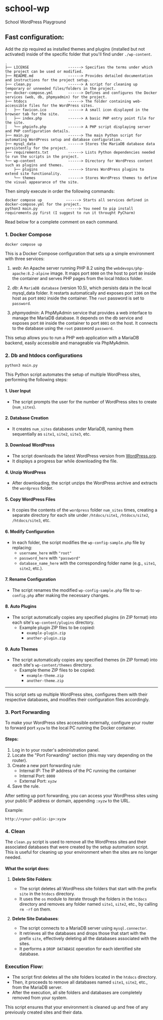 
# school-wp
School WordPress Playground

## Fast configuration:
Add the zip required as installed themes and plugins (installed but not activated) inside of the specific folder that you'll find under `./wp-content`.

```
.
├── LICENSE                  ------> Specifies the terms under which the project can be used or modified.
├── README.md                ------> Provides detailed documentation and instructions for the project setup.
├── clean.py                 ------> A script for cleaning up temporary or unneeded files/folders in the project.
├── docker-compose.yml       ------> Defines and configures the Docker services (web, db, phpmyadmin) for the project.
├── htdocs                   ------> The folder containing web-accessible files for the WordPress sites.
│   ├── favicon.ico          ------> A small icon displayed in the browser tab for the site.
│   ├── index.php            ------> A basic PHP entry point file for the site.
│   └── phpinfo.php          ------> A PHP script displaying server and PHP configuration details.
├── main.py                  ------> The main Python script for automating WordPress setup and database configuration.
├── mysql_data               ------> Stores the MariaDB database data persistently for the project.
├── requirements.txt         ------> Lists Python dependencies needed to run the scripts in the project.
└── wp-content               ------> Directory for WordPress content such as plugins and themes.
    ├── plugins              ------> Stores WordPress plugins to extend site functionality.
    └── themes               ------> Stores WordPress themes to define the visual appearance of the site.
```

Then simply execute in order the following commands:
```
docker compose up           ------> Starts all services defined in docker-compose.yml for the project.
python3 main.py             ------> You need to pip install requirements.py first (I suggest to run it throught PyCharm)
```


Read below for a complete comment on each command.

### 1. Docker Compose 
```
docker compose up
```

This is a Docker Compose configuration that sets up a simple environment with three services:
1) *web*: An Apache server running PHP 8.2 using the `webdevops/php-apache:8.2-alpine` image. It maps port `8000` on the host to port `80` inside the container and serves PHP pages from the local htdocs folder.

2) *db*: A `MariaDB database` (version 10.5), which persists data in the local mysql_data folder. It restarts automatically and exposes port `3306` on the host as port `8002` inside the container. The `root` password is set to `password`.

3) *phpmyadmin*: A PhpMyAdmin service that provides a web interface to manage the MariaDB database. It depends on the db service and exposes port `80` inside the container to port `8001` on the host. It connects to the database using the `root` password `password`.

This setup allows you to run a PHP web application with a MariaDB backend, easily accessible and manageable via PhpMyAdmin.

### 2. Db and htdocs configurations
```
python3 main.py
```
This Python script automates the setup of multiple WordPress sites, performing the following steps:

#### 1. User Input
   - The script prompts the user for the number of WordPress sites to create (`num_sites`).

#### 2. Database Creation
   - It creates `num_sites` databases under MariaDB, naming them sequentially as `site1`, `site2`, `site3`, etc.

#### 3. Download WordPress
   - The script downloads the latest WordPress version from [WordPress.org](https://wordpress.org/latest.zip).
   - It displays a progress bar while downloading the file.

#### 4. Unzip WordPress
   - After downloading, the script unzips the WordPress archive and extracts the `wordpress` folder.

#### 5. Copy WordPress Files
   - It copies the contents of the `wordpress` folder `num_sites` times, creating a separate directory for each site under `/htdocs/site1`, `/htdocs/site2`, `/htdocs/site3`, etc.

#### 6. Modify Configuration
   - In each folder, the script modifies the `wp-config-sample.php` file by replacing:
     - `username_here` with `"root"`
     - `password_here` with `"password"`
     - `database_name_here` with the corresponding folder name (e.g., `site1`, `site2`, etc.).

#### 7. Rename Configuration
   - The script renames the modified `wp-config-sample.php` file to `wp-config.php` after making the necessary changes.

#### 8. Auto Plugins
   - The script automatically copies any specified plugins (in ZIP format) into each site's `wp-content/plugins` directory.
     - Example plugin ZIP files to be copied:
       - `example-plugin.zip`
       - `another-plugin.zip`

#### 9. Auto Themes
   - The script automatically copies any specified themes (in ZIP format) into each site's `wp-content/themes` directory.
     - Example theme ZIP files to be copied:
       - `example-theme.zip`
       - `another-theme.zip`

---

This script sets up multiple WordPress sites, configures them with their respective databases, and modifies their configuration files accordingly.

### 3. Port Forwarding
To make your WordPress sites accessible externally, configure your router to forward port `xyzw` to the local PC running the Docker container. 

#### Steps:
1. Log in to your router's administration panel.
2. Locate the "Port Forwarding" section (this may vary depending on the router).
3. Create a new port forwarding rule:
    - Internal IP: The IP address of the PC running the container
    - Internal Port: `8000`
    - External Port: `xyzw`
4. Save the rule.

After setting up port forwarding, you can access your WordPress sites using your public IP address or domain, appending `:xyzw` to the URL.

Example:
```
http://<your-public-ip>:xyzw
```


### 4. Clean

The `clean.py` script is used to remove all the WordPress sites and their associated databases that were created by the setup automation script. This is useful for cleaning up your environment when the sites are no longer needed.

#### What the script does:

1. **Delete Site Folders**:
   - The script deletes all WordPress site folders that start with the prefix `site` in the `htdocs` directory.
   - It uses the `os` module to iterate through the folders in the `htdocs` directory and removes any folder named `site1`, `site2`, etc., by calling `rm -rf` on them.

2. **Delete Site Databases**:
   - The script connects to a MariaDB server using `mysql.connector`.
   - It retrieves all the databases and drops those that start with the prefix `site`, effectively deleting all the databases associated with the sites.
   - It performs a `DROP DATABASE` operation for each identified site database.

### Execution Flow:

- The script first deletes all the site folders located in the `htdocs` directory.
- Then, it proceeds to remove all databases named `site1`, `site2`, etc., from the MariaDB server.
- After the execution, all site folders and databases are completely removed from your system.

This script ensures that your environment is cleaned up and free of any previously created sites and their data.


